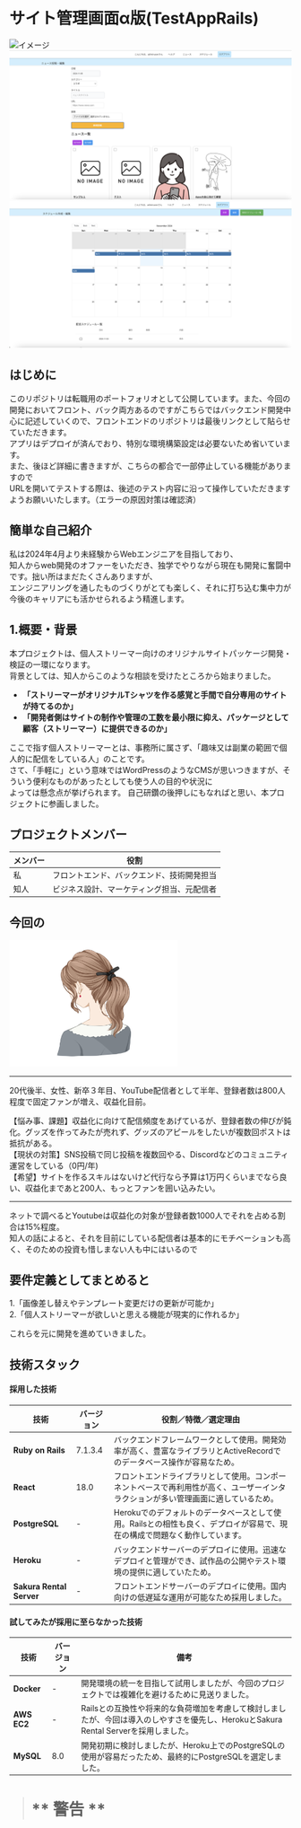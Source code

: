 # サイト管理画面α版(TestAppRails)
![イメージ](path/image01.png)
![イメージ](path/image02.png)
![イメージ](path/image03.png)

## はじめに  
このリポジトリは転職用のポートフォリオとして公開しています。また、今回の開発においてフロント、バック両方あるのですがこちらではバックエンド開発中心に記述していくので、フロントエンドのリポジトリは最後リンクとして貼らせていただきます。  
アプリはデプロイが済んでおり、特別な環境構築設定は必要ないため省いています。  
また、後ほど詳細に書きますが、こちらの都合で一部停止している機能がありますので  
URLを開いてテストする際は、後述のテスト内容に沿って操作していただきますようお願いいたします。（エラーの原因対策は確認済）    

## 簡単な自己紹介  

私は2024年4月より未経験からWebエンジニアを目指しており、  
知人からweb開発のオファーをいただき、独学でやりながら現在も開発に奮闘中です。拙い所はまだたくさんありますが、  
エンジニアリングを通したものづくりがとても楽しく、それに打ち込む集中力が今後のキャリアにも活かせられるよう精進します。   


## 1.概要・背景  
本プロジェクトは、個人ストリーマー向けのオリジナルサイトパッケージ開発・検証の一環になります。  
背景としては、知人からこのような相談を受けたところから始まりました。  

* **「ストリーマーがオリジナルTシャツを作る感覚と手間で自分専用のサイトが持てるのか」**  
* **「開発者側はサイトの制作や管理の工数を最小限に抑え、パッケージとして顧客（ストリーマー）に提供できるのか」**   

ここで指す個人ストリーマーとは、事務所に属さず、「趣味又は副業の範囲で個人的に配信をしている人」のことです。  
さて、「手軽に」という意味ではWordPressのようなCMSが思いつきますが、そういう便利なものがあったとしても使う人の目的や状況に  
よっては懸念点が挙げられます。
自己研鑽の後押しにもなればと思い、本プロジェクトに参画しました。

## プロジェクトメンバー  

| メンバー | 役割 |
| -------- | ---- |
| 私       | フロントエンド、バックエンド、技術開発担当 |
| 知人     | ビジネス設計、マーケティング担当、元配信者 |



## 今回の

<img src="path/22621521.png" alt="画像" width="300"><br>
___
20代後半、女性、新卒３年目、YouTube配信者として半年、登録者数は800人程度で固定ファンが増え、収益化目前。 
        
【悩み事、課題】収益化に向けて配信頻度をあげているが、登録者数の伸びが鈍化。グッズを作ってみたが売れず、グッズのアピールをしたいが複数回ポストは抵抗がある。  
【現状の対策】SNS投稿で同じ投稿を複数回やる、Discordなどのコミュニティ運営をしている（0円/年)  
【希望】サイトを作るスキルはないけど代行なら予算は1万円くらいまでなら良い、収益化まであと200人、もっとファンを囲い込みたい。 
___

ネットで調べるとYoutubeは収益化の対象が登録者数1000人でそれを占める割合は15%程度。  
知人の話によると、それを目前にしている配信者は基本的にモチベーションも高く、そのための投資も惜しまない人も中にはいるので  
 

## 要件定義としてまとめると  
1.「画像差し替えやテンプレート変更だけの更新が可能か」  
2.「個人ストリーマーが欲しいと思える機能が現実的に作れるか」  

これらを元に開発を進めていきました。 

## 技術スタック

#### 採用した技術

| 技術                  | バージョン | 役割／特徴／選定理由 |
| --------------------- | ---------- | -------------------- |
| **Ruby on Rails**     | 7.1.3.4    | バックエンドフレームワークとして使用。開発効率が高く、豊富なライブラリとActiveRecordでのデータベース操作が容易なため。 |
| **React**             | 18.0       | フロントエンドライブラリとして使用。コンポーネントベースで再利用性が高く、ユーザーインタラクションが多い管理画面に適しているため。 |
| **PostgreSQL**        | -          | Herokuでのデフォルトのデータベースとして使用。Railsとの相性も良く、デプロイが容易で、現在の構成で問題なく動作しています。 |
| **Heroku**            | -          | バックエンドサーバーのデプロイに使用。迅速なデプロイと管理ができ、試作品の公開やテスト環境の提供に適していたため。 |
| **Sakura Rental Server** | -       | フロントエンドサーバーのデプロイに使用。国内向けの低遅延な運用が可能なため採用しました。 |

#### 試してみたが採用に至らなかった技術

| 技術                  | バージョン | 備考 |
| --------------------- | ---------- | ---- |
| **Docker**            | -          | 開発環境の統一を目指して試用しましたが、今回のプロジェクトでは複雑化を避けるために見送りました。 |
| **AWS EC2**           | -          | Railsとの互換性や将来的な負荷増加を考慮して検討しましたが、今回は導入のしやすさを優先し、HerokuとSakura Rental Serverを採用しました。 |
| **MySQL**             | 8.0        | 開発初期に検討しましたが、Heroku上でのPostgreSQLの使用が容易だったため、最終的にPostgreSQLを選定しました。 |


> # ** 警告 **  





